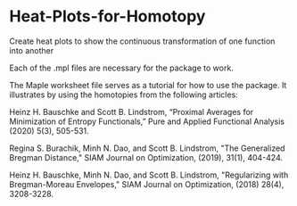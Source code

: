 # Heat-Plots-for-Homotopy
Create heat plots to show the continuous transformation of one function into another

Each of the .mpl files are necessary for the package to work.

The Maple worksheet file serves as a tutorial for how to use the package. It illustrates by using the homotopies from the following articles:

Heinz H. Bauschke and Scott B. Lindstrom, “Proximal Averages for Minimization of Entropy Functionals,” Pure and Applied Functional Analysis (2020) 5(3), 505-531.

Regina S. Burachik, Minh N. Dao, and Scott B. Lindstrom, "The Generalized Bregman Distance," SIAM Journal on Optimization, (2019), 31(1), 404-424.

Heinz H. Bauschke, Minh N. Dao, and Scott B. Lindstrom, "Regularizing with Bregman-Moreau Envelopes," SIAM Journal on Optimization,  (2018) 28(4), 3208-3228.
